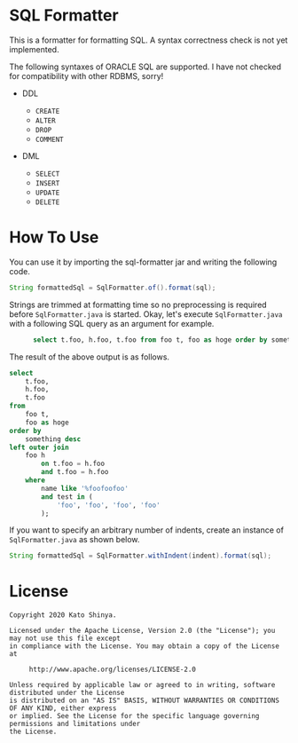 # SQL Formatter

This is a formatter for formatting SQL. A syntax correctness check is not yet implemented.

The following syntaxes of ORACLE SQL are supported. I have not checked for compatibility with other RDBMS, sorry!

- DDL
  - `CREATE`
  - `ALTER`
  - `DROP`
  - `COMMENT`

- DML
  - `SELECT`
  - `INSERT`
  - `UPDATE`
  - `DELETE`

# How To Use

You can use it by importing the sql-formatter jar and writing the following code.

```java
String formattedSql = SqlFormatter.of().format(sql);
```

Strings are trimmed at formatting time so no preprocessing is required before `SqlFormatter.java` is started. Okay, let's execute `SqlFormatter.java` with a following SQL query as an argument for example.

```sql
      select t.foo, h.foo, t.foo from foo t, foo as hoge order by something desc left outer join foo h on t.foo = h.foo and t.foo = h.foo where name like '%foofoofoo' and test in ('foo', 'foo', 'foo', 'foo');
```

The result of the above output is as follows.

```sql
select
    t.foo,
    h.foo,
    t.foo
from
    foo t,
    foo as hoge
order by
    something desc
left outer join
    foo h
        on t.foo = h.foo
        and t.foo = h.foo
    where
        name like '%foofoofoo'
        and test in (
            'foo', 'foo', 'foo', 'foo'
        );
```

If you want to specify an arbitrary number of indents, create an instance of `SqlFormatter.java` as shown below.

```java
String formattedSql = SqlFormatter.withIndent(indent).format(sql);
```

# License

```
Copyright 2020 Kato Shinya.

Licensed under the Apache License, Version 2.0 (the "License"); you may not use this file except
in compliance with the License. You may obtain a copy of the License at

     http://www.apache.org/licenses/LICENSE-2.0

Unless required by applicable law or agreed to in writing, software distributed under the License
is distributed on an "AS IS" BASIS, WITHOUT WARRANTIES OR CONDITIONS OF ANY KIND, either express
or implied. See the License for the specific language governing permissions and limitations under
the License.
```
